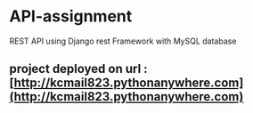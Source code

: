 # API-assignment
REST API using Django rest Framework with MySQL database 

## project deployed on url : [http://kcmail823.pythonanywhere.com](http://kcmail823.pythonanywhere.com)
